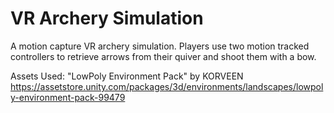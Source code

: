 # VR Archery Simulation
A motion capture VR archery simulation. Players use two motion tracked controllers to retrieve arrows from their quiver and shoot them with a bow.

Assets Used:
"LowPoly Environment Pack" by KORVEEN
https://assetstore.unity.com/packages/3d/environments/landscapes/lowpoly-environment-pack-99479
